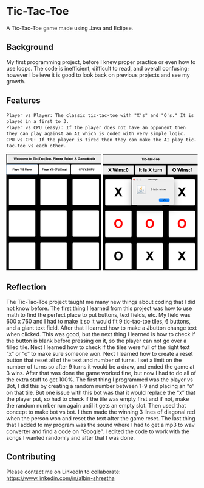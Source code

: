 # Tic-Tac-Toe

A Tic-Tac-Toe game made using Java and Eclipse.

## Background

My first programming project, before I knew proper practice or even how to use loops. The code is inefficient, difficult to read, and overall confusing; however I believe it is good to look back on previous projects and see my growth. 

## Features
```
Player vs Player: The classic tic-tac-toe with "X's" and "O's." It is played in a first to 3.
Player vs CPU (easy): If the player does not have an opponent then they can play against an AI which is coded with very simple logic. 
CPU vs CPU: If the player is tired then they can make the AI play tic-tac-toe vs each other. 
```
<img src="https://github.com/Albisourous/tictactoe/blob/main/tictactoe.png" alt="lock" width="250"/>
<img src="https://github.com/Albisourous/tictactoe/blob/main/win.png" alt="lock" width="250"/>

## Reflection

The Tic-Tac-Toe project taught me many new things about coding that I did not know before. The first thing I learned from this project was how to use math to find the perfect place to put buttons, text fields, etc. My field was 600 x 760 and I had to make it so it would fit 9 tic-tac-toe tiles, 6 buttons, and a giant text field. After that I learned how to make a Jbutton change text when clicked. This was good, but the next thing I learned is how to check if the button is blank before pressing on it, so the player can not go over a filled tile. Next I learned how to check if the tiles were full of the right text “x” or “o” to make sure someone won. Next I learned how to create a reset button that reset all of the text and number of turns. I set a limit on the number of turns so after 9 turns it would be a draw, and ended the game at 3 wins. After that was done the game worked fine, but now I had to do all of the extra stuff to get 100%. The first thing I programmed was the player vs Bot, I did this by creating a random number between 1-9 and placing an “o” on that tile. But one issue with this bot was that it would replace the “x” that the player put, so had to check if the tile was empty first and if not, make the random number run again until it gets an empty slot. Then used that concept to make bot vs bot. I then made the winning 3 lines of diagonal red when the person won and reset the text after the game reset. The last thing that I added to my program was the sound where I had to get a mp3 to wav converter and find a code on “Google”. I edited the code to work with the songs I wanted randomly and after that I was done.


## Contributing

Please contact me on LinkedIn to collaborate: https://www.linkedin.com/in/albin-shrestha
